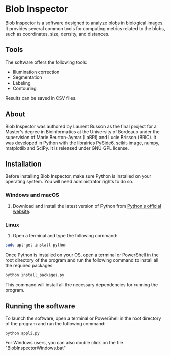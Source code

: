 # Blob Inspector

Blob Inspector is a software designed to analyze blobs in biological images. It provides several common tools for computing metrics related to the blobs, such as coordinates, size, density, and distances.

## Tools

The software offers the following tools:
- Illumination correction
- Segmentation
- Labeling
- Contouring

Results can be saved in CSV files.

## About

Blob Inspector was authored by Laurent Busson as the final project for a Master's degree in Bioinformatics at the University of Bordeaux under the supervision of Marie Beurton-Aymar (LaBRI) and Lucie Brisson (BRIC).
It was developed in Python with the librairies PySide6, scikit-image, numpy, matplotlib and SciPy.
It is released under GNU GPL license.

## Installation

Before installing Blob Inspector, make sure Python is installed on your operating system. You will need administrator rights to do so.

### Windows and macOS
1. Download and install the latest version of Python from [Python's official website](https://www.python.org/).
   
### Linux
1. Open a terminal and type the following command:
```bash
sudo apt-get install python
```

Once Python is installed on your OS, open a terminal or PowerShell in the root directory of the program and run the following command to install all the required packages:
```bash
python install_packages.py
```
This command will install all the necessary dependencies for running the program.

## Running the software

To launch the software, open a terminal or PowerShell in the root directory of the program and run the following command:
```bash
python appli.py
```

For Windows users, you can also double click on the file "BlobInspectorWindows.bat"

